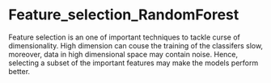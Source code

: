 # Feature_selection_RandomForest

Feature selection is an one of important techniques to tackle curse of dimensionality. High dimension can couse the training of the classifers slow, moreover, data in high dimensional space may contain noise. Hence, selecting a subset of the important features may make the models perform better. 
